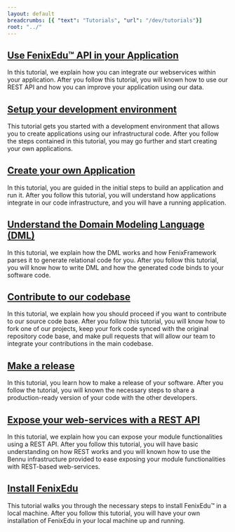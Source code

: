 ```yaml
---
layout: default
breadcrumbs: [{ "text": "Tutorials", "url": "/dev/tutorials"}]
root: "../"
---
```


## [Use FenixEdu™ API in your Application][Use FenixEdu™ API in your Application]
In this tutorial, we explain how you can integrate our webservices within your application. After you follow this tutorial, you will known how to use our REST API and how you can improve your application using our data.

## [Setup your development environment][Setup your development environment]
This tutorial gets you started with a development environment that allows you to create applications
using our infrastructural code. After you follow the steps contained in this tutorial, you may go
further and start creating your own applications.

## [Create your own Application][Create your own Application]
In this tutorial, you are guided in the initial steps to build an application and run it. After you
follow this tutorial, you will understand how applications integrate in our code infrastructure, and you
will have a running application.

## [Understand the Domain Modeling Language (DML)][Undestand the DML]
In this tutorial, we explain how the DML works and how FenixFramework parses it to generate relational code for you. After you follow this tutorial, you will know how to write DML and how the generated code binds to your software code.

## [Contribute to our codebase][Contribute to our codebase]
In this tutorial, we explain how you should proceed if you want to contribute to our source code base. After you follow this tutorial, you will know how to fork one of our projects, keep your fork code synced with the original repository code base, and make pull requests that will allow our team to integrate your contributions in the main codebase.

## [Make a release][Make a release]
In this tutorial, you learn how to make a release of your software. After you follow the tutorial, you will known
the necessary steps to share a production-ready version of your code with the other developers.

## [Expose your web-services with a REST API][Expose your web-services with a REST API]
In this tutorial, we explain how you can expose your module functionalities using a REST API. After you follow this tutorial, you will have basic understanding on how REST works and you will known how to use the Bennu infrastructure provided to ease exposing your module functionalities with REST-based web-services.


## [Install FenixEdu][Install FenixEdu]
This tutorial walks you through the necessary steps to install FenixEdu™ in a local machine. After you follow this tutorial, you will have your own installation of FenixEdu in your local machine up and running.

[Undestand the DML]: /dev/tutorials/understand-the-dml/
[Setup your development environment]: /dev/tutorials/setup-your-development-environment/
[Create your own application]: /dev/tutorials/create-your-own-application/
[Contribute to our codebase]: /dev/tutorials/contribute-to-our-codebase/
[Make a release]: /dev/tutorials/make-a-release
[Expose your web-services with a REST API]: /dev/tutorials/expose-your-web-services-with-a-rest-api
[Create a Bankai application]: /dev/tutorials/create-a-bankai-application/
[Use FenixEdu™ API in your Application]: /dev/tutorials/use-fenixedu-api-in-your-application/
[Design a new Theme]: /dev/tutorials/design-a-new-theme/
[Install FenixEdu]: /dev/tutorials/install-fenix-edu/